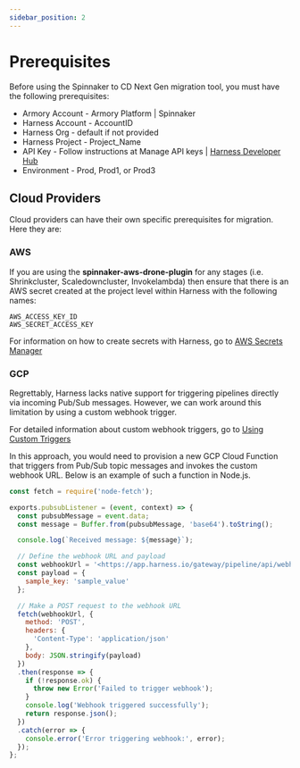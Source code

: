 ```yaml
---
sidebar_position: 2
---
```


# Prerequisites

Before using the Spinnaker to CD Next Gen migration tool, you must have the following prerequisites:

- Armory Account - Armory Platform | Spinnaker 
- Harness Account - AccountID
- Harness Org - default if not provided
- Harness Project - Project_Name
- API Key - Follow instructions at Manage API keys | [Harness Developer Hub](https://developer.harness.io/docs/platform/automation/api/add-and-manage-api-keys/#create-personal-api-keys-and-tokens) 
- Environment - Prod, Prod1, or Prod3

## Cloud Providers

Cloud providers can have their own specific prerequisites for migration. Here they are: 

### AWS

If you are using the **spinnaker-aws-drone-plugin** for any stages (i.e. Shrinkcluster, Scaledowncluster, Invokelambda) then ensure that there is an AWS secret created at the project level within Harness with the following names:

```
AWS_ACCESS_KEY_ID
AWS_SECRET_ACCESS_KEY
```

For information on how to create secrets with Harness, go to [AWS Secrets Manager](https://developer.harness.io/docs/platform/secrets/secrets-management/add-an-aws-secret-manager)

### GCP

Regrettably, Harness lacks native support for triggering pipelines directly via incoming Pub/Sub messages. However, we can work around this limitation by using a custom webhook trigger. 

For detailed information about custom webhook triggers, go to [Using Custom Triggers](https://developer.harness.io/docs/platform/triggers/trigger-deployments-using-custom-triggers/)

In this approach, you would need to provision a new GCP Cloud Function that triggers from Pub/Sub topic messages and invokes the custom webhook URL. Below is an example of such a function in Node.js.

```jsx
const fetch = require('node-fetch');

exports.pubsubListener = (event, context) => {
  const pubsubMessage = event.data;
  const message = Buffer.from(pubsubMessage, 'base64').toString();

  console.log(`Received message: ${message}`);

  // Define the webhook URL and payload
  const webhookUrl = '<https://app.harness.io/gateway/pipeline/api/webhook/custom/Wlke4SU6TAeKwDERALcptQ/v3?accountIdentifier=YOUR_ACCOUNT_ID&orgIdentifier=YOUR_ORG_ID&projectIdentifier=YOUR_PROJECT_ID&pipelineIdentifier=YOUR_PIPELINE_ID&triggerIdentifier=webhook_trigger>';
  const payload = {
    sample_key: 'sample_value'
  };

  // Make a POST request to the webhook URL
  fetch(webhookUrl, {
    method: 'POST',
    headers: {
      'Content-Type': 'application/json'
    },
    body: JSON.stringify(payload)
  })
  .then(response => {
    if (!response.ok) {
      throw new Error('Failed to trigger webhook');
    }
    console.log('Webhook triggered successfully');
    return response.json();
  })
  .catch(error => {
    console.error('Error triggering webhook:', error);
  });
};
```
